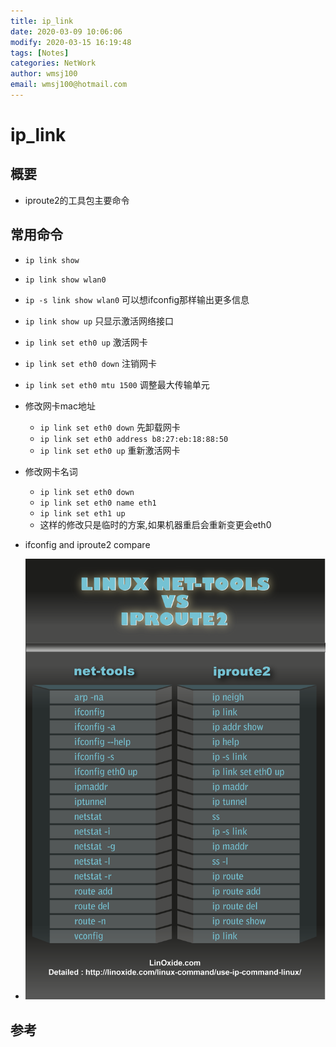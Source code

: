 ```yaml
---
title: ip_link
date: 2020-03-09 10:06:06
modify: 2020-03-15 16:19:48 
tags: [Notes]
categories: NetWork
author: wmsj100
email: wmsj100@hotmail.com
---
```


# ip_link

## 概要

- iproute2的工具包主要命令

## 常用命令

- `ip link show`
- `ip link show wlan0`
- `ip -s link show wlan0` 可以想ifconfig那样输出更多信息
- `ip link show up` 只显示激活网络接口
- `ip link set eth0 up` 激活网卡
- `ip link set eth0 down` 注销网卡
- `ip link set eth0 mtu 1500` 调整最大传输单元
- 修改网卡mac地址
	- `ip link set eth0 down` 先卸载网卡
	- `ip link set eth0 address b8:27:eb:18:88:50`
	- `ip link set eth0 up` 重新激活网卡
- 修改网卡名词
	- `ip link set eth0 down`
	- `ip link set eth0 name eth1`
	- `ip link set eth1 up`
	- 这样的修改只是临时的方案,如果机器重启会重新变更会eth0

- ifconfig and iproute2 compare
- ![](../Storage/Image/ifconfig_vs_iproute2.png)

## 参考

